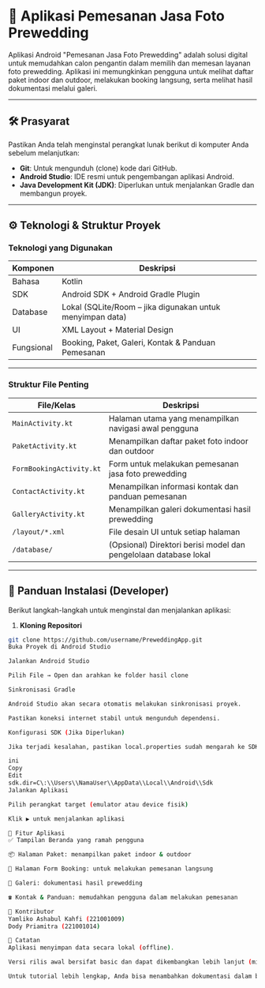 # 📸 Aplikasi Pemesanan Jasa Foto Prewedding

Aplikasi Android "Pemesanan Jasa Foto Prewedding" adalah solusi digital untuk memudahkan calon pengantin dalam memilih dan memesan layanan foto prewedding. Aplikasi ini memungkinkan pengguna untuk melihat daftar paket indoor dan outdoor, melakukan booking langsung, serta melihat hasil dokumentasi melalui galeri.

---

## 🛠️ Prasyarat

Pastikan Anda telah menginstal perangkat lunak berikut di komputer Anda sebelum melanjutkan:

- **Git**: Untuk mengunduh (clone) kode dari GitHub.
- **Android Studio**: IDE resmi untuk pengembangan aplikasi Android.
- **Java Development Kit (JDK)**: Diperlukan untuk menjalankan Gradle dan membangun proyek.

---

## ⚙️ Teknologi & Struktur Proyek

### Teknologi yang Digunakan

| Komponen     | Deskripsi                                                    |
|--------------|--------------------------------------------------------------|
| Bahasa       | Kotlin                                                       |
| SDK          | Android SDK + Android Gradle Plugin                          |
| Database     | Lokal (SQLite/Room – jika digunakan untuk menyimpan data)    |
| UI           | XML Layout + Material Design                                 |
| Fungsional   | Booking, Paket, Galeri, Kontak & Panduan Pemesanan           |

---

### Struktur File Penting

| File/Kelas                 | Deskripsi                                                                 |
|----------------------------|--------------------------------------------------------------------------|
| `MainActivity.kt`          | Halaman utama yang menampilkan navigasi awal pengguna                   |
| `PaketActivity.kt`         | Menampilkan daftar paket foto indoor dan outdoor                         |
| `FormBookingActivity.kt`   | Form untuk melakukan pemesanan jasa foto prewedding                      |
| `ContactActivity.kt`       | Menampilkan informasi kontak dan panduan pemesanan                       |
| `GalleryActivity.kt`       | Menampilkan galeri dokumentasi hasil prewedding                          |
| `/layout/*.xml`            | File desain UI untuk setiap halaman                                      |
| `/database/`               | (Opsional) Direktori berisi model dan pengelolaan database lokal         |

---

## 🚀 Panduan Instalasi (Developer)

Berikut langkah-langkah untuk menginstal dan menjalankan aplikasi:

1. **Kloning Repositori**

```bash
git clone https://github.com/username/PreweddingApp.git
Buka Proyek di Android Studio

Jalankan Android Studio

Pilih File → Open dan arahkan ke folder hasil clone

Sinkronisasi Gradle

Android Studio akan secara otomatis melakukan sinkronisasi proyek.

Pastikan koneksi internet stabil untuk mengunduh dependensi.

Konfigurasi SDK (Jika Diperlukan)

Jika terjadi kesalahan, pastikan local.properties sudah mengarah ke SDK:

ini
Copy
Edit
sdk.dir=C\:\\Users\\NamaUser\\AppData\\Local\\Android\\Sdk
Jalankan Aplikasi

Pilih perangkat target (emulator atau device fisik)

Klik ▶️ untuk menjalankan aplikasi

🧪 Fitur Aplikasi
✅ Tampilan Beranda yang ramah pengguna

📦 Halaman Paket: menampilkan paket indoor & outdoor

📝 Halaman Form Booking: untuk melakukan pemesanan langsung

📸 Galeri: dokumentasi hasil prewedding

☎️ Kontak & Panduan: memudahkan pengguna dalam melakukan pemesanan

👥 Kontributor
Yamliko Ashabul Kahfi (221001009)
Dody Priamitra (221001014)

📝 Catatan
Aplikasi menyimpan data secara lokal (offline).

Versi rilis awal bersifat basic dan dapat dikembangkan lebih lanjut (misalnya dengan backend online).

Untuk tutorial lebih lengkap, Anda bisa menambahkan dokumentasi dalam bentuk video atau PDF di folder proyek.
